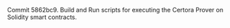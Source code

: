 Commit 5862bc9.                    Build and Run scripts for executing the Certora Prover on Solidity smart contracts.